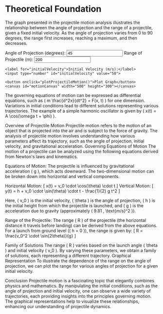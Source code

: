 # Theoretical Foundation

The graph presented in the projectile motion analysis illustrates the relationship between the angle of projection and the range of a projectile, given a fixed initial velocity. As the angle of projection varies from 0 to 90 degrees, the range first increases, reaching a maximum, and then decreases. 

<div class="container">
    <label for="angle">Angle of Projection (degrees):</label>
    <input type="number" id="angle" value="45">
    <label for="range">Range of Projectile (m):</label>
    <input type="number" id="range" value="200">

    <label for="initialVelocity">Initial Velocity (m/s):</label>
    <input type="number" id="initialVelocity" value="50">

    <button onclick="plotProjectileMotion()">Plot Graph</button>
    <canvas id="motionCanvas" width="500" height="300"></canvas>
</div>

<script>
    function plotProjectileMotion() {
    const angle = parseFloat(document.getElementById("angle").value);
    const range = parseFloat(document.getElementById("range").value);
    const initialVelocity = parseFloat(document.getElementById("initialVelocity").value);

    const canvas = document.getElementById("motionCanvas");
    const ctx = canvas.getContext("2d");

    // Clear the canvas
    ctx.clearRect(0, 0, canvas.width, canvas.height);
    ctx.beginPath();

    // Calculate time of flight using the range and initial velocity
    const g = 9.81; // acceleration due to gravity (m/s^2)
    const timeOfFlight = range / (initialVelocity * Math.cos(angle * Math.PI / 180));

    // Plot the trajectory
    for (let t = 0; t <= timeOfFlight; t += 0.1) {
        const x = initialVelocity * Math.cos(angle * Math.PI / 180) * t;
        const y = (initialVelocity * Math.sin(angle * Math.PI / 180) * t) - (0.5 * g * t * t);

        const canvasX = (x / range) * (canvas.width - 100) + 50;
        const canvasY = canvas.height - ((y / (range / 2)) * (canvas.height - 100) + 50);

        if (t === 0) {
            ctx.moveTo(canvasX, canvasY);
        } else {
            ctx.lineTo(canvasX, canvasY);
        }
    }

    ctx.strokeStyle = "blue";
    ctx.stroke();

    // Draw Axes
    ctx.beginPath();
    ctx.moveTo(50, canvas.height - 50);
    ctx.lineTo(50, 50);
    ctx.lineTo(canvas.width - 50, canvas.height - 50);
    ctx.stroke();

    // Labels
    ctx.fillStyle = "black";
    ctx.fillText("Range (m)", canvas.width / 2, canvas.height - 10);
    ctx.fillText("Height (m)", 10, canvas.height / 2);
</script>

The governing equations of motion can be expressed as differential equations, such as \( m \frac{d^2x}{dt^2} = F(x, t) \) for one dimension. Variations in initial conditions lead to different solutions representing various trajectories. The example of a simple harmonic oscillator is given by \( x(t) = A \cos(\omega t + \phi) \).

Overview of Projectile Motion
Projectile motion refers to the motion of an object that is projected into the air and is subject to the force of gravity. The analysis of projectile motion involves understanding how various parameters affect its trajectory, such as the angle of projection, initial velocity, and gravitational acceleration.
Governing Equations of Motion
The motion of a projectile can be analyzed using the following equations derived from Newton's laws and kinematics.

Equations of Motion:
The projectile is influenced by gravitational acceleration ( g ), which acts downward. The two-dimensional motion can be broken down into horizontal and vertical components.

Horizontal Motion:
[
x(t) = v_0 \cdot \cos(\theta) \cdot t
]
Vertical Motion:
[
y(t) = h + v_0 \cdot \sin(\theta) \cdot t - \frac{1}{2} g t^2
]

Here, ( v_0 ) is the initial velocity, ( \theta ) is the angle of projection, ( h ) is the initial height from which the projectile is launched, and ( g ) is the acceleration due to gravity (approximately ( 9.81 , \text{m/s}^2 )).

Range of the Projectile:
The range ( R ) of the projectile (the horizontal distance it travels before landing) can be derived from the above equations. For a launch from ground level (( h = 0 )), the range is given by:
[
R = \frac{v_0^2 \cdot \sin(2\theta)}{g}
]


Family of Solutions
The range ( R ) varies based on the launch angle ( \theta ) and initial velocity ( v_0 ). By varying these parameters, we obtain a family of solutions, each representing a different trajectory.
Graphical Representation
To illustrate the dependence of the range on the angle of projection, we can plot the range for various angles of projection for a given initial velocity.

Conclusion
Projectile motion is a fascinating topic that elegantly combines physics and mathematics. By manipulating the initial conditions, such as the angle of projection and initial velocity, one can observe a wide variety of trajectories, each providing insights into the principles governing motion. The graphical representations help to visualize these relationships, enhancing our understanding of projectile dynamics.
